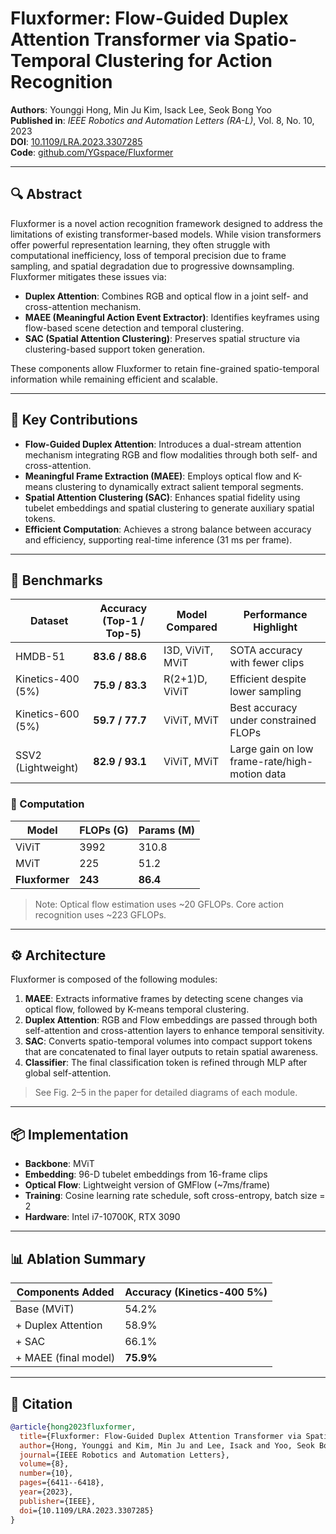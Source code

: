 # Fluxformer: Flow-Guided Duplex Attention Transformer via Spatio-Temporal Clustering for Action Recognition

**Authors**: Younggi Hong, Min Ju Kim, Isack Lee, Seok Bong Yoo  
**Published in**: *IEEE Robotics and Automation Letters (RA-L)*, Vol. 8, No. 10, 2023  
**DOI**: [10.1109/LRA.2023.3307285](https://doi.org/10.1109/LRA.2023.3307285)  
**Code**: [github.com/YGspace/Fluxformer](https://github.com/YGspace/Fluxformer)

---

## 🔍 Abstract

Fluxformer is a novel action recognition framework designed to address the limitations of existing transformer-based models. While vision transformers offer powerful representation learning, they often struggle with computational inefficiency, loss of temporal precision due to frame sampling, and spatial degradation due to progressive downsampling. Fluxformer mitigates these issues via:

- **Duplex Attention**: Combines RGB and optical flow in a joint self- and cross-attention mechanism.
- **MAEE (Meaningful Action Event Extractor)**: Identifies keyframes using flow-based scene detection and temporal clustering.
- **SAC (Spatial Attention Clustering)**: Preserves spatial structure via clustering-based support token generation.

These components allow Fluxformer to retain fine-grained spatio-temporal information while remaining efficient and scalable.

---

## 🧠 Key Contributions

- **Flow-Guided Duplex Attention**: Introduces a dual-stream attention mechanism integrating RGB and flow modalities through both self- and cross-attention.
- **Meaningful Frame Extraction (MAEE)**: Employs optical flow and K-means clustering to dynamically extract salient temporal segments.
- **Spatial Attention Clustering (SAC)**: Enhances spatial fidelity using tubelet embeddings and spatial clustering to generate auxiliary spatial tokens.
- **Efficient Computation**: Achieves a strong balance between accuracy and efficiency, supporting real-time inference (31 ms per frame).

---

## 🧪 Benchmarks

| Dataset          | Accuracy (Top-1 / Top-5) | Model Compared | Performance Highlight |
|------------------|--------------------------|----------------|------------------------|
| HMDB-51          | **83.6 / 88.6**           | I3D, ViViT, MViT | SOTA accuracy with fewer clips |
| Kinetics-400 (5%)| **75.9 / 83.3**           | R(2+1)D, ViViT | Efficient despite lower sampling |
| Kinetics-600 (5%)| **59.7 / 77.7**           | ViViT, MViT     | Best accuracy under constrained FLOPs |
| SSV2 (Lightweight) | **82.9 / 93.1**         | ViViT, MViT     | Large gain on low frame-rate/high-motion data |

### 🧮 Computation

| Model         | FLOPs (G) | Params (M) |
|---------------|-----------|------------|
| ViViT         | 3992      | 310.8      |
| MViT          | 225       | 51.2       |
| **Fluxformer**| **243**   | **86.4**   |

> Note: Optical flow estimation uses ~20 GFLOPs. Core action recognition uses ~223 GFLOPs.

---

## ⚙️ Architecture

Fluxformer is composed of the following modules:

1. **MAEE**: Extracts informative frames by detecting scene changes via optical flow, followed by K-means temporal clustering.
2. **Duplex Attention**: RGB and Flow embeddings are passed through both self-attention and cross-attention layers to enhance temporal sensitivity.
3. **SAC**: Converts spatio-temporal volumes into compact support tokens that are concatenated to final layer outputs to retain spatial awareness.
4. **Classifier**: The final classification token is refined through MLP after global self-attention.

> See Fig. 2–5 in the paper for detailed diagrams of each module.

---

## 📦 Implementation

- **Backbone**: MViT
- **Embedding**: 96-D tubelet embeddings from 16-frame clips
- **Optical Flow**: Lightweight version of GMFlow (~7ms/frame)
- **Training**: Cosine learning rate schedule, soft cross-entropy, batch size = 2
- **Hardware**: Intel i7-10700K, RTX 3090

---

## 📊 Ablation Summary

| Components Added      | Accuracy (Kinetics-400 5%) |
|------------------------|----------------------------|
| Base (MViT)            | 54.2%                      |
| + Duplex Attention     | 58.9%                      |
| + SAC                  | 66.1%                      |
| + MAEE (final model)   | **75.9%**                  |

---

## 📌 Citation

```bibtex
@article{hong2023fluxformer,
  title={Fluxformer: Flow-Guided Duplex Attention Transformer via Spatio-Temporal Clustering for Action Recognition},
  author={Hong, Younggi and Kim, Min Ju and Lee, Isack and Yoo, Seok Bong},
  journal={IEEE Robotics and Automation Letters},
  volume={8},
  number={10},
  pages={6411--6418},
  year={2023},
  publisher={IEEE},
  doi={10.1109/LRA.2023.3307285}
}
